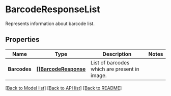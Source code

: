 # BarcodeResponseList

Represents information about barcode list.

## Properties

Name | Type | Description | Notes
---- | ---- | ----------- | -----
**Barcodes** | [**[]BarcodeResponse**](BarcodeResponse.md) | List of barcodes which are present in image. |

[[Back to Model list]](../README.md#documentation-for-models) [[Back to API list]](../README.md#documentation-for-api-endpoints) [[Back to README]](../README.md)
